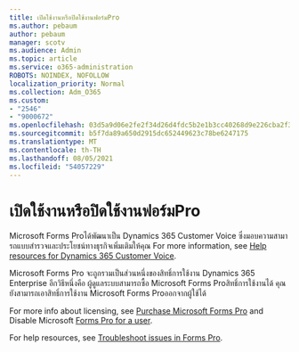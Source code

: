 ```yaml
---
title: เปิดใช้งานหรือปิดใช้งานฟอร์มPro
ms.author: pebaum
author: pebaum
manager: scotv
ms.audience: Admin
ms.topic: article
ms.service: o365-administration
ROBOTS: NOINDEX, NOFOLLOW
localization_priority: Normal
ms.collection: Adm_O365
ms.custom:
- "2546"
- "9000672"
ms.openlocfilehash: 03d5a9d06e2fe2f34d26d4fdc5b2e1b3cc40268d9e226cba2f30aae880d941fe
ms.sourcegitcommit: b5f7da89a650d2915dc652449623c78be6247175
ms.translationtype: MT
ms.contentlocale: th-TH
ms.lasthandoff: 08/05/2021
ms.locfileid: "54057229"
---
```

# <a name="enable-or-disable-forms-pro"></a>เปิดใช้งานหรือปิดใช้งานฟอร์มPro

Microsoft Forms Proได้พัฒนาเป็น Dynamics 365 Customer Voice ซึ่งมอบความสามารถแบบสํารวจและประโยชน์ทางธุรกิจเพิ่มเติมให้คุณ For more information, see [Help resources for Dynamics 365 Customer Voice](https://go.microsoft.com/fwlink/p/?linkid=2128357).  

Microsoft Forms Pro จะถูกรวมเป็นส่วนหนึ่งของสิทธิ์การใช้งาน Dynamics 365 Enterprise อีกวิธีหนึ่งคือ ผู้ดูแลระบบสามารถซื้อ Microsoft Forms Proสิทธิ์การใช้งานได้ คุณยังสามารถเอาสิทธิ์การใช้งาน Microsoft Forms Proออกจากผู้ใช้ได้  

For more info about licensing, see [Purchase Microsoft Forms Pro](https://docs.microsoft.com/forms-pro/purchase#purchase-microsoft-forms-pro-for-users-in-a-dynamics-365-tenant) and Disable Microsoft [Forms Pro for a user](https://docs.microsoft.com/forms-pro/purchase#disable-microsoft-forms-pro-for-a-user-1).
  
For help resources, see [Troubleshoot issues in Forms Pro](https://docs.microsoft.com/forms-pro/troubleshoot).